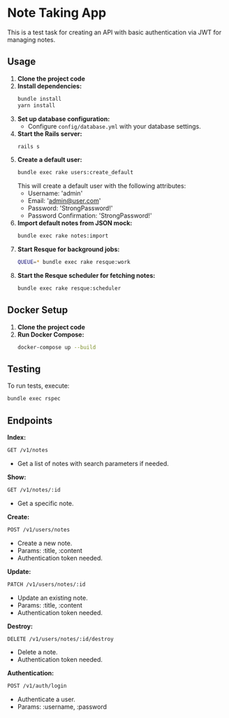 # Note Taking App

This is a test task for creating an API with basic authentication via JWT for managing notes.

## Usage

1. **Clone the project code**
2. **Install dependencies:**
    ```bash
    bundle install
    yarn install
    ```
3. **Set up database configuration:**
   - Configure `config/database.yml` with your database settings.
4. **Start the Rails server:**
    ```bash
    rails s
    ```
5. **Create a default user:**
    ```bash
    bundle exec rake users:create_default
    ```
   This will create a default user with the following attributes:
   - Username: 'admin'
   - Email: 'admin@user.com'
   - Password: 'StrongPassword!'
   - Password Confirmation: 'StrongPassword!'
6. **Import default notes from JSON mock:**
    ```bash
    bundle exec rake notes:import
    ```
7. **Start Resque for background jobs:**
    ```bash
    QUEUE=* bundle exec rake resque:work
    ```
8. **Start the Resque scheduler for fetching notes:**
    ```bash
    bundle exec rake resque:scheduler
    ```

## Docker Setup

1. **Clone the project code**
2. **Run Docker Compose:**
    ```bash
    docker-compose up --build
    ```

## Testing

To run tests, execute:
 ```bash
 bundle exec rspec
 ```

## Endpoints
  **Index:**
 ```bash
 GET /v1/notes
 ```
 - Get a list of notes with search parameters if needed.

  **Show:**
 ```bash
 GET /v1/notes/:id
 ```
 - Get a specific note.

  **Create:**
 ```bash
 POST /v1/users/notes
 ```
 
 - Create a new note.
 - Params: :title, :content
 - Authentication token needed.

  **Update:**
 ```bash
 PATCH /v1/users/notes/:id
 ```
 - Update an existing note.
 - Params: :title, :content
 - Authentication token needed.

  **Destroy:**
 ```bash
 DELETE /v1/users/notes/:id/destroy
 ```
 - Delete a note.
 - Authentication token needed.

  **Authentication:**
 ```bash
 POST /v1/auth/login
 ```
 
 - Authenticate a user.
 - Params: :username, :password



